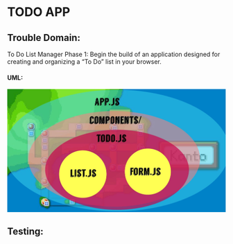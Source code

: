 # TODO APP

## Trouble Domain:

To Do List Manager Phase 1: Begin the build of an application designed for creating and organizing a “To Do” list in your browser.

#### UML:

![UML V1](https://github.com/401Repo/TDLM/blob/main/Image%20from%20iOS%20(10).jpg)

## Testing:


